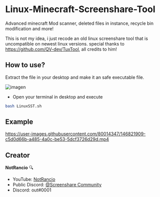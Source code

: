 # Linux-Minecraft-Screenshare-Tool
Advanced minecraft Mod scanner, deleted files in instance, recycle bin modification and more!

This is not my idea, i just recode an old linux screenshare tool that is uncompatible on newest linux versions.
special thanks to https://github.com/QV-dev/TuxTool, all credits to him!


## How to use?

Extract the file in your desktop and make it an safe executable file.

![imagen](https://user-images.githubusercontent.com/80014347/146821624-08a121e1-5b56-439f-ba57-e65b5a19ee33.png)

- Open your terminal in desktop and execute 

```sh
bash LinuxSST.sh
```

## Example

https://user-images.githubusercontent.com/80014347/146821909-c5d0d66b-a485-4a0c-be53-5dcf3726d29d.mp4

## Creator

**NotRancio** 🔍
- YouTube: [NotRancio](https://youtube.com/c/NotRancio)
- Public Discord: [@Screenshare Community](https://discord.gg/screenshare)
- Discord: out#0001




